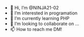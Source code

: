 - 👋 Hi, I’m @NINJA21-02
- 👀 I’m interested in programation
- 🌱 I’m currently learning PHP
- 💞️ I’m looking to collaborate on ...
- 📫 How to reach me DM!

<!---
NINJA21-02/NINJA21-02 is a ✨ special ✨ repository because its `README.md` (this file) appears on your GitHub profile.
You can click the Preview link to take a look at your changes.
--->
